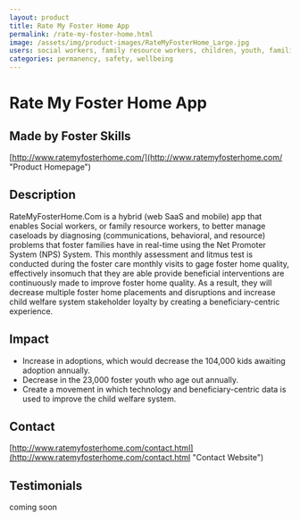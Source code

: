 ```yaml
---
layout: product
title: Rate My Foster Home App
permalink: /rate-my-foster-home.html
image: /assets/img/product-images/RateMyFosterHome_Large.jpg
users: social workers, family resource workers, children, youth, families
categories: permanency, safety, wellbeing
---
```

# Rate My Foster Home App

## Made by Foster Skills

[http://www.ratemyfosterhome.com/](http://www.ratemyfosterhome.com/ "Product Homepage")

## Description

RateMyFosterHome.Com is a hybrid (web SaaS and mobile) app that enables Social workers, or family resource workers, to better manage caseloads by diagnosing (communications, behavioral, and resource) problems that foster families have in real-time using the Net Promoter System (NPS) System.  This monthly assessment and litmus test is conducted during the foster care monthly visits to gage foster home quality, effectively insomuch that they are able provide beneficial interventions are continuously made to improve foster home quality.  As a result, they will decrease multiple foster home placements and disruptions and increase child welfare system stakeholder loyalty by creating a beneficiary-centric experience.

## Impact

- Increase in adoptions, which would decrease the 104,000 kids awaiting adoption annually.
- Decrease in the 23,000 foster youth who age out annually.
- Create a movement in which technology and beneficiary-centric data is used to improve the child welfare system.

## Contact
[http://www.ratemyfosterhome.com/contact.html](http://www.ratemyfosterhome.com/contact.html "Contact Website")

## Testimonials

coming soon
